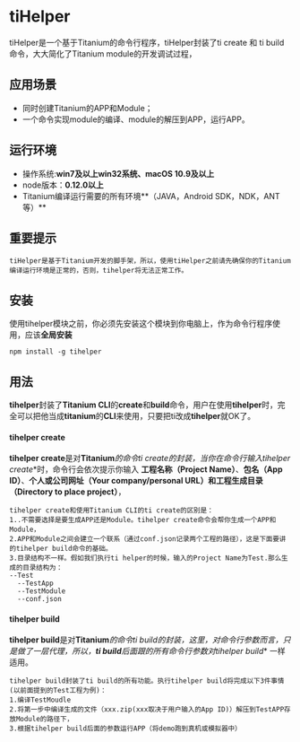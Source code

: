 # tiHelper
tiHelper是一个基于Titanium的命令行程序，tiHelper封装了ti create 和 ti build命令，大大简化了Titanium module的开发调试过程，
	
## 应用场景

 - 同时创建Titanium的APP和Module；
 - 一个命令实现module的编译、module的解压到APP，运行APP。
 
## 运行环境
 - 操作系统:**win7及以上win32系统、macOS 10.9及以上**
 - node版本：**0.12.0以上**
 - Titanium编译运行需要的所有环境**（JAVA，Android SDK，NDK，ANT等）**

## 重要提示
    tiHelper是基于Titanium开发的脚手架，所以，使用tiHelper之前请先确保你的Titanium编译运行环境是正常的，否则，tihelper将无法正常工作。
 
## 安装
使用tihelper模块之前，你必须先安装这个模块到你电脑上，作为命令行程序使用，应该**全局安装**

```
npm install -g tihelper

```
## 用法
**tihelper**封装了**Titanium CLI**的**create**和**build**命令，用户在使用**tihelper**时，完全可以把他当成**titanium**的**CLI**来使用，只要把ti改成**tihelper**就OK了。

#### tihelper create
**tihelper create**是对**Titanium***的命令**ti create**的封装，当你在命令行输入**tihelper create**时，命令行会依次提示你输入 **工程名称（Project Name）**、**包名（App ID）**、**个人或公司网址（Your company/personal URL）**和**工程生成目录（Directory to place project）**，
	
	tihelper create和使用Titanium CLI的ti create的区别是： 
	1..不需要选择是要生成APP还是Module。tihelper create命令会帮你生成一个APP和Module，
	2.APP和Module之间会建立一个联系（通过conf.json记录两个工程的路径），这是下面要讲的tihelper build命令的基础。
	3.目录结构不一样。假如我们执行ti helper的时候，输入的Project Name为Test.那么生成的目录结构为：
	--Test
   	  --TestApp
   	  --TestModule
   	  --conf.json
   		
#### tihelper build
**tihelper build**是对**Titanium***的命令**ti build**的封装，这里，对命令行参数而言，只是做了一层代理，所以，**ti build**后面跟的所有命令行参数对**tihelper build** 一样适用。

	tihelper build封装了ti build的所有功能。执行tihelper build将完成以下3件事情(以前面提到的Test工程为例)：
	1.编译TestMoudle
	2.将第一步中编译生成的文件（xxx.zip(xxx取决于用户输入的App ID)）解压到TestAPP存放Module的路径下，
	3.根据tihelper build后面的参数运行APP（将demo跑到真机或模拟器中）
	
	


	



	
